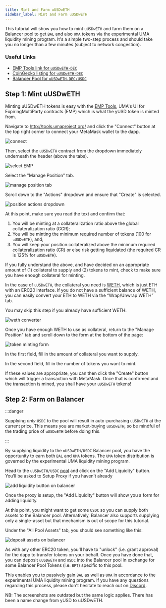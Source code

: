 ```yaml
---
title: Mint and Farm uUSDwETH
sidebar_label: Mint and Farm uUSDwETH
---
```


This tutorial will show you how to mint `uUSDwETH` and farm them on a Balancer pool
to get `BAL` and also `UMA` tokens via the experimental UMA liquidity mining
program. It's a simple two-step process and should take you no longer than a few
minutes (subject to network congestion).

### Useful Links

- [EMP Tools link for `uUSDwETH-DEC`](https://tools.umaproject.org/?address=0x3605Ec11BA7bD208501cbb24cd890bC58D2dbA56)
- [CoinGecko listing for `uUSDwETH-DEC`](https://www.coingecko.com/en/coins/uusd-synthetic-token-expiring-31-december-2020)
- [Balancer Pool for `uUSDwETH-DEC/USDC`](https://pools.balancer.exchange/#/pool/0xcce41676a4624f4a1e33a787a59d6bf96e5067bc/)

## Step 1: Mint uUSDwETH

Minting uUSDwETH tokens is easy with the [EMP Tools](http://tools.umaproject.org/),
UMA's UI for ExpiringMultiParty contracts (EMP) which is what the yUSD token is
minted from.

Navigate to http://tools.umaproject.org/ and click the "Connect" button at the
top right corner to connect your MetaMask wallet to the dapp.

![connect](/docs/tutorials/emp_connect.png)

Then, select the `uUSDwETH` contract from the dropdown immediately underneath the
header (above the tabs).

![select EMP](/docs/tutorials/emp_select.png)

Select the "Manage Position" tab.

![manage position tab](/docs/tutorials/emp_manage-position.png)

Scroll down to the "Actions" dropdown and ensure that "Create" is selected.

![position actions dropdown](/docs/tutorials/emp_actions.png)

At this point, make sure you read the text and confirm that:

1. You will be minting at a collateralization ratio above the global
   collateralization ratio (GCR);
2. You will be minting the minimum required number of tokens (100 for `uUSDwETH`),
   and;
3. You will keep your position collateralized above the minimum required
   collateralization ratio (CR) or else risk getting liquidated (the required CR
   is 125% for `uUSDwETH`).

If you fully understand the above, and have decided on an appropriate amount of
(1) collateral to supply and (2) tokens to mint, check to make sure you have
enough collateral for minting.

In the case of `uUSDwETH`, the collateral you need is [WETH](https://weth.io/),
which is just ETH with an ERC20 interface. If you do not have a sufficient
balance of WETH, you can easily convert your ETH to WETH via the “Wrap/Unwrap
WETH” tab.

You may skip this step if you already have sufficient WETH.

![weth converter](/docs/tutorials/emp_weth.png)

Once you have enough WETH to use as collateral, return to the "Manage Position"
tab and scroll down to the form at the bottom of the page:

![token minting form](/docs/tutorials/emp_form.png)

In the first field, fill in the amount of collateral you want to supply.

In the second field, fill in the number of tokens you want to mint.

If these values are appropriate, you can then click the "Create" button which
will trigger a transaction with MetaMask. Once that is confirmed and the
transaction is mined, you shall have your `uUSDwETH` tokens!

## Step 2: Farm on Balancer

:::danger

Supplying _only_ `USDC` to the pool will result in auto-purchasing `uUSDwETH` at the current price. This means you are market-buying `uUSDwETH`, so be mindful of the trading price of `uUSDwETH` before doing this.

:::

By supplying liquidity to the `uUSDwETH/USDC` Balancer pool, you have the
opportunity to earn both `BAL` and `UMA` tokens. The `UMA` token distribution is
governed by the experimental UMA liquidity mining program.

Head to the `uUSDwETH/USDC`
[pool](https://pools.balancer.exchange/#/pool/0xcce41676a4624f4a1e33a787a59d6bf96e5067bc/)
and click on the "Add Liquidity" button. You’ll be asked to Setup Proxy if you
haven’t already

![add liquidity button on balancer](/docs/tutorials/bal_add-liquidity.png)

Once the proxy is setup, the "Add Liquidity" button will show you a form for
adding liquidity.

At this point, you might want to get some `USDC` so you can supply both assets
to the Balancer pool. Alternatively, Balancer also supports supplying only a
single-asset but that mechanism is out of scope for this tutorial.

Under the "All Pool Assets" tab, you should see something like this:

![deposit assets on balancer](/docs/tutorials/bal_deposit.png)

As with any other ERC20 token, you'll have to "unlock" (i.e. grant approval) for
the dapp to transfer tokens on your behalf. Once you have done that, you can
deposit `uUSDwETH` and `USDC` into the Balancer pool in exchange for some Balancer
Pool Tokens (i.e. `BPT`) specific to this pool.

This enables you to passively gain `BAL` as well as `UMA` in accordance to the
experimental UMA liquidity mining program. If you have any questions regarding
this process, please don't hesitate to reach out on
[Discord](https://discord.umaproject.org/).

NB: The screenshots are outdated but the same logic applies. There has been a name change from yUSD to uUSDwETH.
